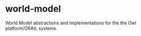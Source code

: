 world-model
===========

World Model abstractions and implementations for the the Owl platform/GRAIL systems.